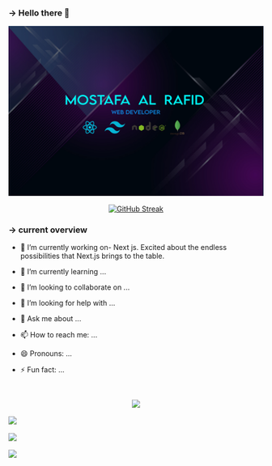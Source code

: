 ### -> Hello there 👋

<img src="https://raw.githubusercontent.com/Rafid46/Rafid46/main/cover%202.jpg">

<p align="center">
<a href="https://git.io/streak-stats"><img src="https://github-readme-streak-stats.herokuapp.com?user=Rafid46&theme=tokyonight&border_radius=5.8&card_width=469" alt="GitHub Streak" /></a>
</p>

### -> current overview

- 🔭 I’m currently working on- Next js. Excited about the endless possibilities that Next.js brings to the table.

- 🌱 I’m currently learning ...
- 👯 I’m looking to collaborate on ...
- 🤔 I’m looking for help with ...
- 💬 Ask me about ...
- 📫 How to reach me: ...
- 😄 Pronouns: ...
- ⚡ Fun fact: ...
</br>
<p align="center">
  <a href="https://skillicons.dev">
    <img src="https://skillicons.dev/icons?i=react,tailwind,nodejs,mongo,html,js,css,express,firebase,git" />
  </a>
</p>

![](https://github-readme-stats.vercel.app/api?username=Rafid46&show_icons=true&theme=2077)

![](https://github-profile-summary-cards.vercel.app/api/cards/profile-details?username=Rafid46&theme=2077)

![](https://github-profile-summary-cards.vercel.app/api/cards/stats?username=Rafid46&theme=2077)
